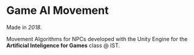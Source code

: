 # Game AI Movement
Made in *2018*.

Movement Algorithms for NPCs developed with the Unity Engine for the **Artificial Inteligence for Games** class @ IST.
